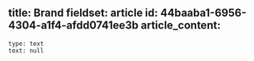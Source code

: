 title: Brand
fieldset: article
id: 44baaba1-6956-4304-a1f4-afdd0741ee3b
article_content:
  -
    type: text
    text: null
